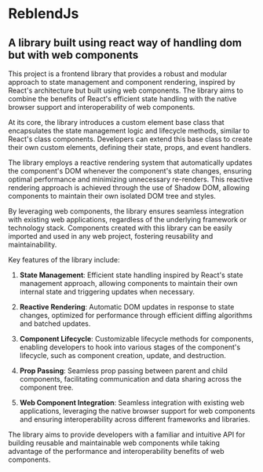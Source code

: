 # ReblendJs

## A library built using react way of handling dom but with web components

This project is a frontend library that provides a robust and modular approach to state management and component rendering, inspired by React's architecture but built using web components. The library aims to combine the benefits of React's efficient state handling with the native browser support and interoperability of web components.

At its core, the library introduces a custom element base class that encapsulates the state management logic and lifecycle methods, similar to React's class components. Developers can extend this base class to create their own custom elements, defining their state, props, and event handlers.

The library employs a reactive rendering system that automatically updates the component's DOM whenever the component's state changes, ensuring optimal performance and minimizing unnecessary re-renders. This reactive rendering approach is achieved through the use of Shadow DOM, allowing components to maintain their own isolated DOM tree and styles.

By leveraging web components, the library ensures seamless integration with existing web applications, regardless of the underlying framework or technology stack. Components created with this library can be easily imported and used in any web project, fostering reusability and maintainability.

Key features of the library include:

1. **State Management**: Efficient state handling inspired by React's state management approach, allowing components to maintain their own internal state and triggering updates when necessary.

2. **Reactive Rendering**: Automatic DOM updates in response to state changes, optimized for performance through efficient diffing algorithms and batched updates.

3. **Component Lifecycle**: Customizable lifecycle methods for components, enabling developers to hook into various stages of the component's lifecycle, such as component creation, update, and destruction.

4. **Prop Passing**: Seamless prop passing between parent and child components, facilitating communication and data sharing across the component tree.

5. **Web Component Integration**: Seamless integration with existing web applications, leveraging the native browser support for web components and ensuring interoperability across different frameworks and libraries.

The library aims to provide developers with a familiar and intuitive API for building reusable and maintainable web components while taking advantage of the performance and interoperability benefits of web components.
